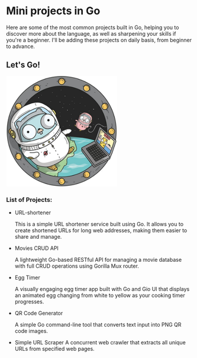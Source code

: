 # Mini projects in Go
Here are some of the most common projects built in Go, helping you to discover more about the language, as well as sharpening your skills if you're a beginner. I'll be adding these projects on daily basis, from beginner to advance.  

## Let's Go!
<img src="gopher-space.jpg" alt="Gopher in Space" width="300">

### List of Projects:

* URL-shortener
  
  This is a simple URL shortener service built using Go. It allows you to create shortened URLs for long web addresses, making them easier to share and manage.

* Movies CRUD API
  
  A lightweight Go-based RESTful API for managing a movie database with full CRUD operations using Gorilla Mux router.

* Egg Timer

  A visually engaging egg timer app built with Go and Gio UI that displays an animated egg changing from white to yellow as your cooking timer progresses.

* QR Code Generator
  
  A simple Go command-line tool that converts text input into PNG QR code images.

* Simple URL Scraper
  A concurrent web crawler that extracts all unique URLs from specified web pages.
